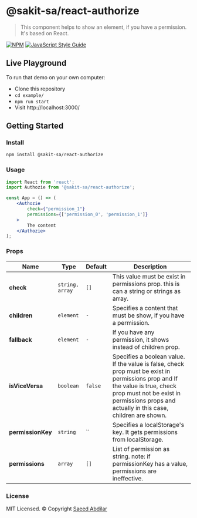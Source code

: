 # @sakit-sa/react-authorize

> This component helps to show an element, if you have a permission. It's based on React.

[![NPM](https://img.shields.io/npm/v/@sakit-sa/react-authorize.svg)](https://www.npmjs.com/package/@sakit-sa/react-authorize) [![JavaScript Style Guide](https://img.shields.io/badge/code_style-standard-brightgreen.svg)](https://standardjs.com)

## Live Playground

To run that demo on your own computer:
* Clone this repository
* `cd example/`
* `npm run start`
* Visit http://localhost:3000/

## Getting Started
### Install

```sh
npm install @sakit-sa/react-authorize
```

### Usage
```jsx
import React from 'react';
import Authozie from '@sakit-sa/react-authorize';

const App = () => (
    <Authozie
        check={"permission_1"}
        permissions={['permission_0', 'permission_1']}
    >
        The content
    </Authozie>
);
```

### Props
Name | Type | Default | Description
-----|-------------|-----------|-----
**check**|`string, array`|`[]`| This value must be exist in permissions prop. this is can a string or strings as array.
**children**|`element`|`-`|Specifies a content that must be show, if you have a permission.
**fallback**|`element`|`-`|If you have any permission, it shows instead of children prop.
**isViceVersa**|`boolean`|`false`|Specifies a boolean value. If the value is false, check prop must be exist in permissions prop and If the value is true, check prop must not be exist in permissions props and actually in this case, children are shown.
**permissionKey**|`string`|``|Specifies a localStorage's key. It gets permissions from localStorage.
**permissions**|`array`|`[]`|List of permission as string. note: if permissionKey has a value, permissions are ineffective.

### License

MIT Licensed. © Copyright [Saeed Abdilar](https://github.com/Abdilar)
